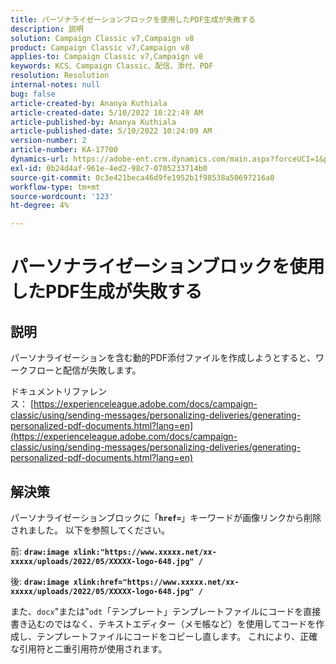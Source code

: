 ```yaml
---
title: パーソナライゼーションブロックを使用したPDF生成が失敗する
description: 説明
solution: Campaign Classic v7,Campaign v8
product: Campaign Classic v7,Campaign v8
applies-to: Campaign Classic v7,Campaign v8
keywords: KCS、Campaign Classic、配信、添付、PDF
resolution: Resolution
internal-notes: null
bug: false
article-created-by: Ananya Kuthiala
article-created-date: 5/10/2022 10:22:49 AM
article-published-by: Ananya Kuthiala
article-published-date: 5/10/2022 10:24:09 AM
version-number: 2
article-number: KA-17700
dynamics-url: https://adobe-ent.crm.dynamics.com/main.aspx?forceUCI=1&pagetype=entityrecord&etn=knowledgearticle&id=093ce123-4bd0-ec11-a7b5-0022480a8e40
exl-id: 0b24d4af-961e-4ed2-98c7-0705233714b0
source-git-commit: 0c3e421beca46d9fe1952b1f98538a50697216a0
workflow-type: tm+mt
source-wordcount: '123'
ht-degree: 4%

---
```


# パーソナライゼーションブロックを使用したPDF生成が失敗する

## 説明


パーソナライゼーションを含む動的PDF添付ファイルを作成しようとすると、ワークフローと配信が失敗します。

ドキュメントリファレンス： [https://experienceleague.adobe.com/docs/campaign-classic/using/sending-messages/personalizing-deliveries/generating-personalized-pdf-documents.html?lang=en](https://experienceleague.adobe.com/docs/campaign-classic/using/sending-messages/personalizing-deliveries/generating-personalized-pdf-documents.html?lang=en)


## 解決策


パーソナライゼーションブロックに「<b>`href=`</b>」キーワードが画像リンクから削除されました。 以下を参照してください。

前:
<b>`draw:image xlink:"https://www.xxxxx.net/xx-xxxxx/uploads/2022/05/XXXXX-logo-648.jpg" /`</b>

後:
<b>`draw:image xlink:href="https://www.xxxxx.net/xx-xxxxx/uploads/2022/05/XXXXX-logo-648.jpg" /`</b>

また、`docx`&quot;または&quot;`odt`「テンプレート」テンプレートファイルにコードを直接書き込むのではなく、テキストエディター（メモ帳など）を使用してコードを作成し、テンプレートファイルにコードをコピーし直します。 これにより、正確な引用符と二重引用符が使用されます。

